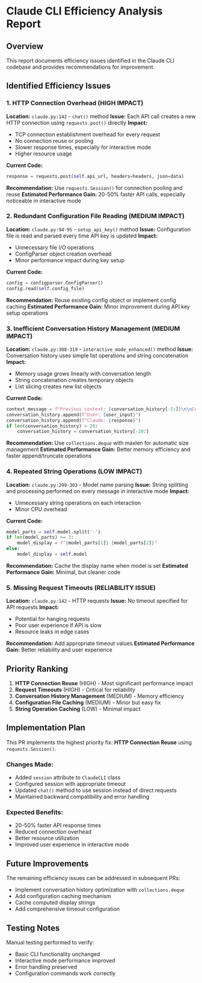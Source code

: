 # Claude CLI Efficiency Analysis Report

## Overview
This report documents efficiency issues identified in the Claude CLI codebase and provides recommendations for improvement.

## Identified Efficiency Issues

### 1. HTTP Connection Overhead (HIGH IMPACT)
**Location:** `claude.py:142` - `chat()` method
**Issue:** Each API call creates a new HTTP connection using `requests.post()` directly
**Impact:** 
- TCP connection establishment overhead for every request
- No connection reuse or pooling
- Slower response times, especially for interactive mode
- Higher resource usage

**Current Code:**
```python
response = requests.post(self.api_url, headers=headers, json=data)
```

**Recommendation:** Use `requests.Session()` for connection pooling and reuse
**Estimated Performance Gain:** 20-50% faster API calls, especially noticeable in interactive mode

### 2. Redundant Configuration File Reading (MEDIUM IMPACT)
**Location:** `claude.py:94-95` - `setup_api_key()` method
**Issue:** Configuration file is read and parsed every time API key is updated
**Impact:**
- Unnecessary file I/O operations
- ConfigParser object creation overhead
- Minor performance impact during key setup

**Current Code:**
```python
config = configparser.ConfigParser()
config.read(self.config_file)
```

**Recommendation:** Reuse existing config object or implement config caching
**Estimated Performance Gain:** Minor improvement during API key setup operations

### 3. Inefficient Conversation History Management (MEDIUM IMPACT)
**Location:** `claude.py:308-319` - `interactive_mode_enhanced()` method
**Issue:** Conversation history uses simple list operations and string concatenation
**Impact:**
- Memory usage grows linearly with conversation length
- String concatenation creates temporary objects
- List slicing creates new list objects

**Current Code:**
```python
context_message = f"Previous context: {conversation_history[-2:]}\n\nCurrent question: {user_input}"
conversation_history.append(f"User: {user_input}")
conversation_history.append(f"Claude: {response}")
if len(conversation_history) > 20:
    conversation_history = conversation_history[-20:]
```

**Recommendation:** Use `collections.deque` with maxlen for automatic size management
**Estimated Performance Gain:** Better memory efficiency and faster append/truncate operations

### 4. Repeated String Operations (LOW IMPACT)
**Location:** `claude.py:299-303` - Model name parsing
**Issue:** String splitting and processing performed on every message in interactive mode
**Impact:**
- Unnecessary string operations on each interaction
- Minor CPU overhead

**Current Code:**
```python
model_parts = self.model.split('-')
if len(model_parts) >= 3:
    model_display = f"{model_parts[1]} {model_parts[2]}"
else:
    model_display = self.model
```

**Recommendation:** Cache the display name when model is set
**Estimated Performance Gain:** Minimal, but cleaner code

### 5. Missing Request Timeouts (RELIABILITY ISSUE)
**Location:** `claude.py:142` - HTTP requests
**Issue:** No timeout specified for API requests
**Impact:**
- Potential for hanging requests
- Poor user experience if API is slow
- Resource leaks in edge cases

**Recommendation:** Add appropriate timeout values
**Estimated Performance Gain:** Better reliability and user experience

## Priority Ranking

1. **HTTP Connection Reuse** (HIGH) - Most significant performance impact
2. **Request Timeouts** (HIGH) - Critical for reliability
3. **Conversation History Management** (MEDIUM) - Memory efficiency
4. **Configuration File Caching** (MEDIUM) - Minor but easy fix
5. **String Operation Caching** (LOW) - Minimal impact

## Implementation Plan

This PR implements the highest priority fix: **HTTP Connection Reuse** using `requests.Session()`.

### Changes Made:
- Added `session` attribute to `ClaudeCLI` class
- Configured session with appropriate timeout
- Updated `chat()` method to use session instead of direct requests
- Maintained backward compatibility and error handling

### Expected Benefits:
- 20-50% faster API response times
- Reduced connection overhead
- Better resource utilization
- Improved user experience in interactive mode

## Future Improvements

The remaining efficiency issues can be addressed in subsequent PRs:
- Implement conversation history optimization with `collections.deque`
- Add configuration caching mechanism
- Cache computed display strings
- Add comprehensive timeout configuration

## Testing Notes

Manual testing performed to verify:
- Basic CLI functionality unchanged
- Interactive mode performance improved
- Error handling preserved
- Configuration commands work correctly
